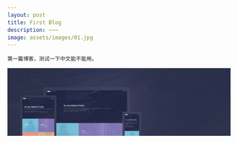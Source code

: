 ```yaml
---
layout: post
title: First Blog
description: ~~~
image: assets/images/01.jpg
---
```

	第一篇博客，测试一下中文能不能用。

![image](assets/images/forty.jpg "Forty Theme")
